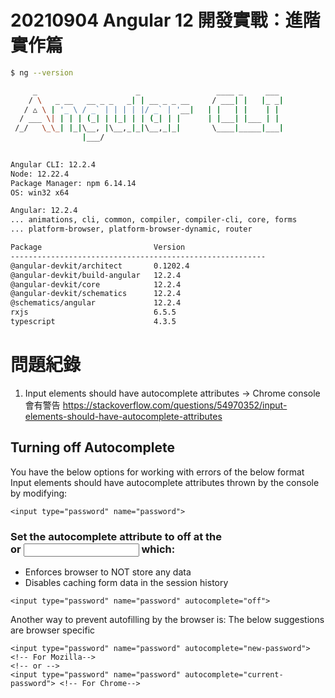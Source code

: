 # 20210904 Angular 12 開發實戰：進階實作篇
``` bash
$ ng --version

     _                      _                 ____ _     ___ 
    / \   _ __   __ _ _   _| | __ _ _ __     / ___| |   |_ _|
   / △ \ | '_ \ / _` | | | | |/ _` | '__|   | |   | |    | | 
  / ___ \| | | | (_| | |_| | | (_| | |      | |___| |___ | | 
 /_/   \_\_| |_|\__, |\__,_|_|\__,_|_|       \____|_____|___|
                |___/
    

Angular CLI: 12.2.4
Node: 12.22.4
Package Manager: npm 6.14.14
OS: win32 x64

Angular: 12.2.4
... animations, cli, common, compiler, compiler-cli, core, forms
... platform-browser, platform-browser-dynamic, router

Package                         Version
---------------------------------------------------------
@angular-devkit/architect       0.1202.4
@angular-devkit/build-angular   12.2.4
@angular-devkit/core            12.2.4
@angular-devkit/schematics      12.2.4
@schematics/angular             12.2.4
rxjs                            6.5.5
typescript                      4.3.5
```

# 問題紀錄
1. Input elements should have autocomplete attributes -> Chrome console 會有警告
https://stackoverflow.com/questions/54970352/input-elements-should-have-autocomplete-attributes

## Turning off Autocomplete
You have the below options for working with errors of the below format Input elements should have autocomplete attributes thrown by the console by modifying:
```
<input type="password" name="password">
```
### Set the autocomplete attribute to off at the <form> or <input> which:
- Enforces browser to NOT store any data
- Disables caching form data in the session history
```
<input type="password" name="password" autocomplete="off">
```
Another way to prevent autofilling by the browser is:
The below suggestions are browser specific
```
<input type="password" name="password" autocomplete="new-password"> <!-- For Mozilla-->
<!-- or -->
<input type="password" name="password" autocomplete="current-password"> <!-- For Chrome-->
```
